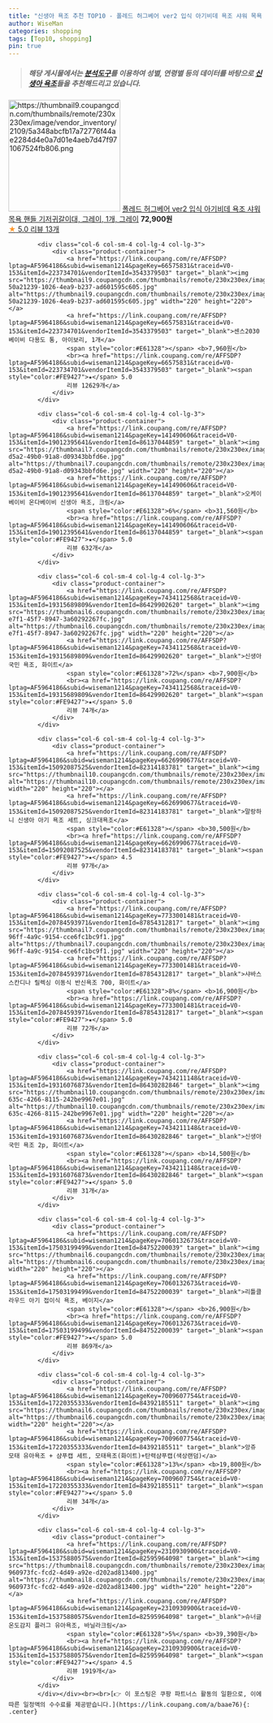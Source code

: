 ```yaml
---
title: "신생아 욕조 추천 TOP10 - 폴레드 허그베어 ver2 입식 아기비데 욕조 샤워 목욕 핸들 기저귀갈이대, 그레이, 1개, 그레이"
author: WiseMan
categories: shopping
tags: [Top10, shopping]
pin: true
---
```


> ##### 해당 게시물에서는 [**분석도구**](https://itemscout.io/)를 이용하여 **성별**, **연령별** 등의 데이터를 바탕으로 [**신생아 욕조**](https://link.coupang.com/a/baae76)들을 추천해드리고 있습니다.
<div class="container"><div class="row">
            <div class="col-6 col-sm-4 col-lg-4 col-lg-3">
                <div class="product-container">
                    <a href="https://link.coupang.com/re/AFFSDP?lptag=AF5964186&subid=wiseman1214&pageKey=7543555557&traceid=V0-153&itemId=19836447721&vendorItemId=86938083553" target="_blank"><img src="https://thumbnail9.coupangcdn.com/thumbnails/remote/230x230ex/image/vendor_inventory/2109/5a348abcfb17a72776f44ae2284d4e0a7d01e4aeb7d47f971067524fb806.png" alt="https://thumbnail9.coupangcdn.com/thumbnails/remote/230x230ex/image/vendor_inventory/2109/5a348abcfb17a72776f44ae2284d4e0a7d01e4aeb7d47f971067524fb806.png" width="220" height="220"></a>
                    <a href="https://link.coupang.com/re/AFFSDP?lptag=AF5964186&subid=wiseman1214&pageKey=7543555557&traceid=V0-153&itemId=19836447721&vendorItemId=86938083553" target="_blank">폴레드 허그베어 ver2 입식 아기비데 욕조 샤워 목욕 핸들 기저귀갈이대, 그레이, 1개, 그레이</a>
                    <span style="color:#E61328"></span> <b>72,900원</b>
                    <br><a href="https://link.coupang.com/re/AFFSDP?lptag=AF5964186&subid=wiseman1214&pageKey=7543555557&traceid=V0-153&itemId=19836447721&vendorItemId=86938083553" target="_blank"><span style="color:#FE9427">★</span> 5.0
                    리뷰 13개</a>
                </div>
            </div>
            
            <div class="col-6 col-sm-4 col-lg-4 col-lg-3">
                <div class="product-container">
                    <a href="https://link.coupang.com/re/AFFSDP?lptag=AF5964186&subid=wiseman1214&pageKey=66575831&traceid=V0-153&itemId=223734701&vendorItemId=3543379503" target="_blank"><img src="https://thumbnail9.coupangcdn.com/thumbnails/remote/230x230ex/image/retail/images/358705855573230-50a21239-1026-4ea9-b237-ad601595c605.jpg" alt="https://thumbnail9.coupangcdn.com/thumbnails/remote/230x230ex/image/retail/images/358705855573230-50a21239-1026-4ea9-b237-ad601595c605.jpg" width="220" height="220"></a>
                    <a href="https://link.coupang.com/re/AFFSDP?lptag=AF5964186&subid=wiseman1214&pageKey=66575831&traceid=V0-153&itemId=223734701&vendorItemId=3543379503" target="_blank">센스2030 베이비 다용도 통, 아이보리, 1개</a>
                    <span style="color:#E61328"></span> <b>7,960원</b>
                    <br><a href="https://link.coupang.com/re/AFFSDP?lptag=AF5964186&subid=wiseman1214&pageKey=66575831&traceid=V0-153&itemId=223734701&vendorItemId=3543379503" target="_blank"><span style="color:#FE9427">★</span> 5.0
                    리뷰 12629개</a>
                </div>
            </div>
            
            <div class="col-6 col-sm-4 col-lg-4 col-lg-3">
                <div class="product-container">
                    <a href="https://link.coupang.com/re/AFFSDP?lptag=AF5964186&subid=wiseman1214&pageKey=141490606&traceid=V0-153&itemId=19012395641&vendorItemId=86137044859" target="_blank"><img src="https://thumbnail7.coupangcdn.com/thumbnails/remote/230x230ex/image/retail/images/2023/05/31/13/2/b54a398d-d5a2-49b0-91a8-d09343bbfd6e.jpg" alt="https://thumbnail7.coupangcdn.com/thumbnails/remote/230x230ex/image/retail/images/2023/05/31/13/2/b54a398d-d5a2-49b0-91a8-d09343bbfd6e.jpg" width="220" height="220"></a>
                    <a href="https://link.coupang.com/re/AFFSDP?lptag=AF5964186&subid=wiseman1214&pageKey=141490606&traceid=V0-153&itemId=19012395641&vendorItemId=86137044859" target="_blank">오케이베이비 온다베이비 신생아 욕조, 크림</a>
                    <span style="color:#E61328">6%</span> <b>31,560원</b>
                    <br><a href="https://link.coupang.com/re/AFFSDP?lptag=AF5964186&subid=wiseman1214&pageKey=141490606&traceid=V0-153&itemId=19012395641&vendorItemId=86137044859" target="_blank"><span style="color:#FE9427">★</span> 5.0
                    리뷰 632개</a>
                </div>
            </div>
            
            <div class="col-6 col-sm-4 col-lg-4 col-lg-3">
                <div class="product-container">
                    <a href="https://link.coupang.com/re/AFFSDP?lptag=AF5964186&subid=wiseman1214&pageKey=7434112568&traceid=V0-153&itemId=19315689809&vendorItemId=86429902620" target="_blank"><img src="https://thumbnail6.coupangcdn.com/thumbnails/remote/230x230ex/image/retail/images/2023/06/30/10/9/f8a6329d-e7f1-45f7-8947-3a60292267fc.jpg" alt="https://thumbnail6.coupangcdn.com/thumbnails/remote/230x230ex/image/retail/images/2023/06/30/10/9/f8a6329d-e7f1-45f7-8947-3a60292267fc.jpg" width="220" height="220"></a>
                    <a href="https://link.coupang.com/re/AFFSDP?lptag=AF5964186&subid=wiseman1214&pageKey=7434112568&traceid=V0-153&itemId=19315689809&vendorItemId=86429902620" target="_blank">신생아 국민 욕조, 화이트</a>
                    <span style="color:#E61328">72%</span> <b>7,900원</b>
                    <br><a href="https://link.coupang.com/re/AFFSDP?lptag=AF5964186&subid=wiseman1214&pageKey=7434112568&traceid=V0-153&itemId=19315689809&vendorItemId=86429902620" target="_blank"><span style="color:#FE9427">★</span> 5.0
                    리뷰 74개</a>
                </div>
            </div>
            
            <div class="col-6 col-sm-4 col-lg-4 col-lg-3">
                <div class="product-container">
                    <a href="https://link.coupang.com/re/AFFSDP?lptag=AF5964186&subid=wiseman1214&pageKey=6626990677&traceid=V0-153&itemId=15092087525&vendorItemId=82314183781" target="_blank"><img src="https://thumbnail10.coupangcdn.com/thumbnails/remote/230x230ex/image/vendor_inventory/64d3/58744d262d8e9edac4da6e7eee4a3ee4208dfa97b28fa83da092280a7e94.jpg" alt="https://thumbnail10.coupangcdn.com/thumbnails/remote/230x230ex/image/vendor_inventory/64d3/58744d262d8e9edac4da6e7eee4a3ee4208dfa97b28fa83da092280a7e94.jpg" width="220" height="220"></a>
                    <a href="https://link.coupang.com/re/AFFSDP?lptag=AF5964186&subid=wiseman1214&pageKey=6626990677&traceid=V0-153&itemId=15092087525&vendorItemId=82314183781" target="_blank">말랑하니 신생아 아기 욕조 세트, 싱크대욕조</a>
                    <span style="color:#E61328"></span> <b>30,500원</b>
                    <br><a href="https://link.coupang.com/re/AFFSDP?lptag=AF5964186&subid=wiseman1214&pageKey=6626990677&traceid=V0-153&itemId=15092087525&vendorItemId=82314183781" target="_blank"><span style="color:#FE9427">★</span> 4.5
                    리뷰 97개</a>
                </div>
            </div>
            
            <div class="col-6 col-sm-4 col-lg-4 col-lg-3">
                <div class="product-container">
                    <a href="https://link.coupang.com/re/AFFSDP?lptag=AF5964186&subid=wiseman1214&pageKey=7733001481&traceid=V0-153&itemId=20784593971&vendorItemId=87854312817" target="_blank"><img src="https://thumbnail7.coupangcdn.com/thumbnails/remote/230x230ex/image/retail/images/2023/11/22/14/3/963fc51f-96ff-4a9c-9154-cce6fc1bc9f1.jpg" alt="https://thumbnail7.coupangcdn.com/thumbnails/remote/230x230ex/image/retail/images/2023/11/22/14/3/963fc51f-96ff-4a9c-9154-cce6fc1bc9f1.jpg" width="220" height="220"></a>
                    <a href="https://link.coupang.com/re/AFFSDP?lptag=AF5964186&subid=wiseman1214&pageKey=7733001481&traceid=V0-153&itemId=20784593971&vendorItemId=87854312817" target="_blank">샤바스 스칸디나 릴렉싱 이동식 반신욕조 700, 화이트</a>
                    <span style="color:#E61328">8%</span> <b>16,900원</b>
                    <br><a href="https://link.coupang.com/re/AFFSDP?lptag=AF5964186&subid=wiseman1214&pageKey=7733001481&traceid=V0-153&itemId=20784593971&vendorItemId=87854312817" target="_blank"><span style="color:#FE9427">★</span> 5.0
                    리뷰 72개</a>
                </div>
            </div>
            
            <div class="col-6 col-sm-4 col-lg-4 col-lg-3">
                <div class="product-container">
                    <a href="https://link.coupang.com/re/AFFSDP?lptag=AF5964186&subid=wiseman1214&pageKey=7434211148&traceid=V0-153&itemId=19316076873&vendorItemId=86430282846" target="_blank"><img src="https://thumbnail10.coupangcdn.com/thumbnails/remote/230x230ex/image/retail/images/2023/06/30/11/8/5c94a059-635c-4266-8115-242be9967e01.jpg" alt="https://thumbnail10.coupangcdn.com/thumbnails/remote/230x230ex/image/retail/images/2023/06/30/11/8/5c94a059-635c-4266-8115-242be9967e01.jpg" width="220" height="220"></a>
                    <a href="https://link.coupang.com/re/AFFSDP?lptag=AF5964186&subid=wiseman1214&pageKey=7434211148&traceid=V0-153&itemId=19316076873&vendorItemId=86430282846" target="_blank">신생아 국민 욕조 2p, 화이트</a>
                    <span style="color:#E61328"></span> <b>14,500원</b>
                    <br><a href="https://link.coupang.com/re/AFFSDP?lptag=AF5964186&subid=wiseman1214&pageKey=7434211148&traceid=V0-153&itemId=19316076873&vendorItemId=86430282846" target="_blank"><span style="color:#FE9427">★</span> 5.0
                    리뷰 31개</a>
                </div>
            </div>
            
            <div class="col-6 col-sm-4 col-lg-4 col-lg-3">
                <div class="product-container">
                    <a href="https://link.coupang.com/re/AFFSDP?lptag=AF5964186&subid=wiseman1214&pageKey=7060132673&traceid=V0-153&itemId=17503199499&vendorItemId=84752200039" target="_blank"><img src="https://thumbnail6.coupangcdn.com/thumbnails/remote/230x230ex/image/vendor_inventory/369a/4e1c6448c814dba54bba9f0179e69bb28916333460f0123e80b4832c9e3b.jpg" alt="https://thumbnail6.coupangcdn.com/thumbnails/remote/230x230ex/image/vendor_inventory/369a/4e1c6448c814dba54bba9f0179e69bb28916333460f0123e80b4832c9e3b.jpg" width="220" height="220"></a>
                    <a href="https://link.coupang.com/re/AFFSDP?lptag=AF5964186&subid=wiseman1214&pageKey=7060132673&traceid=V0-153&itemId=17503199499&vendorItemId=84752200039" target="_blank">리틀클라우드 아기 접이식 욕조, 베이지</a>
                    <span style="color:#E61328"></span> <b>26,900원</b>
                    <br><a href="https://link.coupang.com/re/AFFSDP?lptag=AF5964186&subid=wiseman1214&pageKey=7060132673&traceid=V0-153&itemId=17503199499&vendorItemId=84752200039" target="_blank"><span style="color:#FE9427">★</span> 5.0
                    리뷰 869개</a>
                </div>
            </div>
            
            <div class="col-6 col-sm-4 col-lg-4 col-lg-3">
                <div class="product-container">
                    <a href="https://link.coupang.com/re/AFFSDP?lptag=AF5964186&subid=wiseman1214&pageKey=7009607754&traceid=V0-153&itemId=17220355333&vendorItemId=84392185511" target="_blank"><img src="https://thumbnail6.coupangcdn.com/thumbnails/remote/230x230ex/image/vendor_inventory/3d33/42d9aa79818c9bb0565cb173fa00400f5110776e96dd18a98b57ce388257.jpg" alt="https://thumbnail6.coupangcdn.com/thumbnails/remote/230x230ex/image/vendor_inventory/3d33/42d9aa79818c9bb0565cb173fa00400f5110776e96dd18a98b57ce388257.jpg" width="220" height="220"></a>
                    <a href="https://link.coupang.com/re/AFFSDP?lptag=AF5964186&subid=wiseman1214&pageKey=7009607754&traceid=V0-153&itemId=17220355333&vendorItemId=84392185511" target="_blank">앙쥬 모태 유아욕조 + 샴푸캡 세트, 모태욕조(화이트)+탄력샴푸캡(색상랜덤)</a>
                    <span style="color:#E61328">13%</span> <b>19,800원</b>
                    <br><a href="https://link.coupang.com/re/AFFSDP?lptag=AF5964186&subid=wiseman1214&pageKey=7009607754&traceid=V0-153&itemId=17220355333&vendorItemId=84392185511" target="_blank"><span style="color:#FE9427">★</span> 5.0
                    리뷰 34개</a>
                </div>
            </div>
            
            <div class="col-6 col-sm-4 col-lg-4 col-lg-3">
                <div class="product-container">
                    <a href="https://link.coupang.com/re/AFFSDP?lptag=AF5964186&subid=wiseman1214&pageKey=2310930900&traceid=V0-153&itemId=15375880575&vendorItemId=82595964098" target="_blank"><img src="https://thumbnail8.coupangcdn.com/thumbnails/remote/230x230ex/image/retail/images/45384218472964-960973fc-fcd2-4d49-a92e-d202ad813400.jpg" alt="https://thumbnail8.coupangcdn.com/thumbnails/remote/230x230ex/image/retail/images/45384218472964-960973fc-fcd2-4d49-a92e-d202ad813400.jpg" width="220" height="220"></a>
                    <a href="https://link.coupang.com/re/AFFSDP?lptag=AF5964186&subid=wiseman1214&pageKey=2310930900&traceid=V0-153&itemId=15375880575&vendorItemId=82595964098" target="_blank">슈너글 온도감지 플러그 유아욕조, 바닐라크림</a>
                    <span style="color:#E61328">5%</span> <b>39,390원</b>
                    <br><a href="https://link.coupang.com/re/AFFSDP?lptag=AF5964186&subid=wiseman1214&pageKey=2310930900&traceid=V0-153&itemId=15375880575&vendorItemId=82595964098" target="_blank"><span style="color:#FE9427">★</span> 4.5
                    리뷰 1919개</a>
                </div>
            </div>
            </div></div><br><br>[👉 이 포스팅은 쿠팡 파트너스 활동의 일환으로, 이에 따른 일정액의 수수료를 제공받습니다.](https://link.coupang.com/a/baae76){: .center}